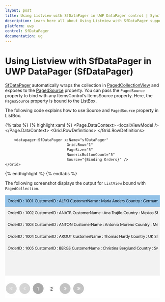 ```yaml
---
layout: post
title: Using Listview with SfDataPager in UWP DataPager control | Syncfusion
description: Learn here all about Using Listview with SfDataPager support in Syncfusion UWP DataPager (SfDataPager) control and more.
platform: uwp
control: SfDataPager
documentation: ug
---
```


# Using Listview with SfDataPager in UWP DataPager (SfDataPager)

[SfDataPager](https://help.syncfusion.com/cr/uwp/Syncfusion.UI.Xaml.Controls.DataPager.SfDataPager.html#) automatically wraps the collection in [PagedCollectionView](https://help.syncfusion.com/cr/uwp/Syncfusion.Data.PagedCollectionView.html) and exposes to the [PagedSource](https://help.syncfusion.com/cr/uwp/Syncfusion.UI.Xaml.Controls.DataPager.SfDataPager.html#Syncfusion_UI_Xaml_Controls_DataPager_SfDataPager_PagedSource) property. You can pass the `PagedSource` property to bind with any ItemsControl’s ItemsSource property. Here, the `PagesSource` property is bound to the ListBox.

The following code explains how to use Source and `PagedSource` property in ListBox.

{% tabs %}
{% highlight xaml %}
<Page>
    <Page.DataContext>
        <local:ViewModel />
    </Page.DataContext>
    <Grid>
        <Grid.RowDefinitions>
            <RowDefinition Height="300"/>
            <RowDefinition Height="*"/>
        </Grid.RowDefinitions>
        <ListBox ItemsSource="{Binding ElementName=sfDataPager, Path=PagedSource}"/>
        
        <datapager:SfDataPager x:Name="sfDataPager" 
                                Grid.Row="1" 
                                PageSize="5" 
                                NumericButtonCount="5"
                                Source="{Binding Orders}" />
    </Grid>
</Page>
{% endhighlight %}
{% endtabs %}

The following screenshot displays the output for `ListView` bound with `PagedCollection`.

![Using-ListView-With-SfDataPager_img1](Using-ListView-With-SfDataPager_images/Using-ListView-With-SfDataPager_img1.jpeg)
